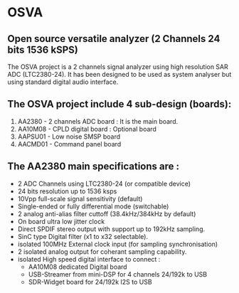 # OSVA 
## Open source versatile analyzer (2 Channels 24 bits 1536 kSPS)

The OSVA project is a 2 channels signal analyzer using high resolution SAR ADC (LTC2380-24).
It has been designed to be used as system analyser but using standard digital audio interface.

The OSVA project include 4 sub-design (boards):
-----------------------------------------------
1. AA2380  - 2 channels ADC board : It is the main board.
2. AA10M08 - CPLD digital board : Optional board
3. AAPSU01 - Low noise SMSP board
4. AACMD01 - Command panel board

 The AA2380 main specifications are :
 ------------------------------------
* 2 ADC Channels using LTC2380-24 (or compatible device)
* 24 bits resolution up to 1536 ksps
* 10Vpp full-scale signal sensitivity (default)
* Single-ended or fully differential mode (switchable)
* 2 analog anti-alias filter cuttoff (38.4kHz/384kHz by default)
* On board ultra low jitter clock
* Direct SPDIF stereo output with support up to 192kHz sampling.
* SinC type Digital filter (x1 to x32 selectable).
* isolated 100MHz External clock input (for sampling synchronisation)
* 2 isolated analog output for coherant sampling capability.
* isolated High speed digital interface to connect :
	- AA10M08 dedicated Digital board
	- USB-Streamer from mini-DSP for 4 channels 24/192k to USB
	- SDR-Widget board for 24/192k I2S to USB
